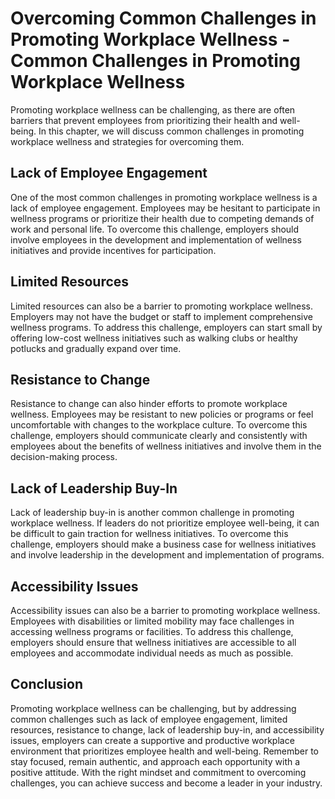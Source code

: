 Overcoming Common Challenges in Promoting Workplace Wellness - Common Challenges in Promoting Workplace Wellness
============================================================================================================================

Promoting workplace wellness can be challenging, as there are often barriers that prevent employees from prioritizing their health and well-being. In this chapter, we will discuss common challenges in promoting workplace wellness and strategies for overcoming them.

Lack of Employee Engagement
---------------------------

One of the most common challenges in promoting workplace wellness is a lack of employee engagement. Employees may be hesitant to participate in wellness programs or prioritize their health due to competing demands of work and personal life. To overcome this challenge, employers should involve employees in the development and implementation of wellness initiatives and provide incentives for participation.

Limited Resources
-----------------

Limited resources can also be a barrier to promoting workplace wellness. Employers may not have the budget or staff to implement comprehensive wellness programs. To address this challenge, employers can start small by offering low-cost wellness initiatives such as walking clubs or healthy potlucks and gradually expand over time.

Resistance to Change
--------------------

Resistance to change can also hinder efforts to promote workplace wellness. Employees may be resistant to new policies or programs or feel uncomfortable with changes to the workplace culture. To overcome this challenge, employers should communicate clearly and consistently with employees about the benefits of wellness initiatives and involve them in the decision-making process.

Lack of Leadership Buy-In
-------------------------

Lack of leadership buy-in is another common challenge in promoting workplace wellness. If leaders do not prioritize employee well-being, it can be difficult to gain traction for wellness initiatives. To overcome this challenge, employers should make a business case for wellness initiatives and involve leadership in the development and implementation of programs.

Accessibility Issues
--------------------

Accessibility issues can also be a barrier to promoting workplace wellness. Employees with disabilities or limited mobility may face challenges in accessing wellness programs or facilities. To address this challenge, employers should ensure that wellness initiatives are accessible to all employees and accommodate individual needs as much as possible.

Conclusion
----------

Promoting workplace wellness can be challenging, but by addressing common challenges such as lack of employee engagement, limited resources, resistance to change, lack of leadership buy-in, and accessibility issues, employers can create a supportive and productive workplace environment that prioritizes employee health and well-being. Remember to stay focused, remain authentic, and approach each opportunity with a positive attitude. With the right mindset and commitment to overcoming challenges, you can achieve success and become a leader in your industry.
